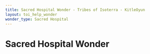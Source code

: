 ```yaml
---
title: Sacred Hospital Wonder - Tribes of Isoterra - KitleOyun
layout: toi_help_wonder
wonder_type: Sacred Hospital
---
```


<h1 class="h1">Sacred Hospital Wonder</h1>
